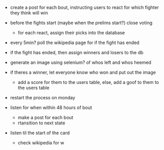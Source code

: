 - create a post for each bout, instructing users to react for which fighter they think will win
- before the fights start (maybe when the prelims start?) close voting
    - for each react, assign their picks into the database
- every 5min? poll the wikipedia page for if the fight has ended
- if the fight has ended, then assign winners and losers to the db
- generate an image using selenium? of whos left and whos heemed
- if theres a winner, let everyone know who won and put out the image
    - add a score for them to the users table, else, add a goof to them to the users table
- restart the process on monday

- listen for when within 48 hours of bout
    - make a post for each bout
    - rtansition to next state
- listen til the start of the card
    - check wikipedia for w